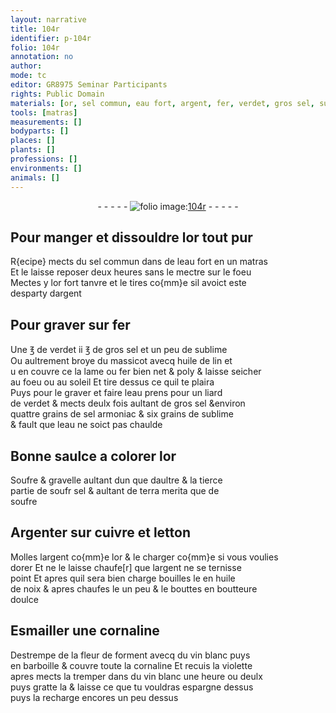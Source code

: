 ```yaml
---
layout: narrative
title: 104r
identifier: p-104r
folio: 104r
annotation: no
author:
mode: tc
editor: GR8975 Seminar Participants
rights: Public Domain
materials: [or, sel commun, eau fort, argent, fer, verdet, gros sel, sublime, massicot, huile de lin, sel armoniac, eau, Soufre, gravelle, sel, terra merita, soufre, Argenter, cuivre, letton, huile de noix, boutteure, Esmailler, cornaline, fleur de forment, vin blanc, violette]
tools: [matras]
measurements: []
bodyparts: []
places: []
plants: []
professions: []
environments: []
animals: []
---
```


<div class="folio" align="center">- - - - - <a href="http://gallica.bnf.fr/ark:/12148/btv1b10500001g/f213.image" target="_blank"><img src="https://cu-mkp.github.io/2017-workshop-edition/assets/photo-icon.png" alt="folio image: " style="display:inline-block; margin-bottom:-3px;"/>104r</a> - - - - - </div>  
  

## Pour manger et dissouldre l<span class="m">or</span> tout pur

 
R{ecipe} mects du <span class="m">sel commun</span> dans de l<span class="m">eau fort</span> en un <span class="tl">matras</span><br/> Et le laisse reposer deux heures sans le mectre sur le foeu<br/> Mectes y l<span class="m">or</span> fort tanvre et le tires co{mm}e sil avoict este<br/> desparty d<span class="m">argent</span>
 
 
  

## Pour graver sur <span class="m">fer</span>

 
Une ℥ de <span class="m">verdet</span> ii ℥ de <span class="m">gros sel</span> et un peu de <span class="m">sublime</span><br/> Ou aultrement broye du <span class="m">massicot</span> avecq <span class="m">huile de lin</span> et<br/> <span class="del">u</span> en couvre <span class="del">ce</span> la lame ou <span class="m">fer</span> bien net & poly & laisse seicher<br/> au foeu ou au soleil Et tire dessus ce quil te plaira<br/> Puys pour le graver et faire leau prens pour un liard<br/> de <span class="m">verdet</span> & mects deulx fois aultant de <span class="m">gros sel</span> &environ<br/> quattre grains de <span class="m">sel armoniac</span> & six grains de <span class="m">sublime</span><br/> & fault que l<span class="m">eau</span> ne soict pas chaulde
 
 
  

## Bonne saulce a colorer l<span class="m">or</span>

 
<span class="m">Soufre</span> & <span class="m">gravelle</span> aultant dun que daultre & la tierce<br/> partie de <span class="del">soufr</span> <span class="m">sel</span> & aultant de <span class="m">terra merita</span> que de <br/> <span class="m">soufre</span>
 
 
  

## <span class="m">Argenter</span> sur <span class="m">cuivre</span> et <span class="m">letton</span>

 
Molles l<span class="m">argent</span> co{mm}e l<span class="m">or</span> & le charger co{mm}e si vous voulies<br/> dorer Et ne le laisse chaufe[r] que l<span class="m">argent</span> ne se ternisse<br/> point Et apres quil sera bien charge bouilles le en <span class="m">huile<br/> de noix</span> & apres chaufes le un peu & le bouttes en <span class="m">boutteure</span><br/> doulce
 
 
  

## <span class="m">Esmailler</span> une <span class="m">cornaline</span>

 
Destrempe de la <span class="m">fleur de forment</span> avecq du <span class="m">vin blanc</span> puys<br/> en barboille & couvre toute la <span class="m">cornaline</span> Et recuis la <span class="m">violette</span><br/> apres mects la tremper dans du <span class="m">vin blanc</span> une heure ou deulx<br/> puys gratte la & laisse ce que tu vouldras espargne dessus<br/> puys la recharge encores un peu dessus
 
